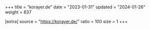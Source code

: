 +++
title = "korayer.de"
date = "2023-01-31"
updated = "2024-01-26"
weight = 837

[extra]
source = "https://korayer.de/"
ratio = 100
size = 1
+++
